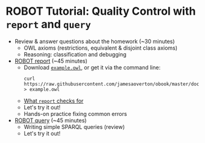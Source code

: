 # ROBOT Tutorial: Quality Control with `report` and `query`


- Review & answer questions about the homework (~30 minutes)
  - OWL axioms (restrictions, equivalent & disjoint class axioms)
  - Reasoning: classification and debugging
- [ROBOT report](http://robot.obolibrary.org/report) (~45 minutes)
  - Download [`example.owl`](robot_tutorial_qc/example.owl), or get it via the command line:
    ```
    curl https://raw.githubusercontent.com/jamesaoverton/obook/master/docs/tutorial/robot_tutorial_qc/example.owl > example.owl
    ```
  - [What `report` checks for](http://robot.obolibrary.org/report_queries/)
  - Let's try it out!
  - Hands-on practice fixing common errors
- [ROBOT query](http://robot.obolibrary.org/query) (~45 minutes)
  - Writing simple SPARQL queries (review)
  - Let's try it out!
